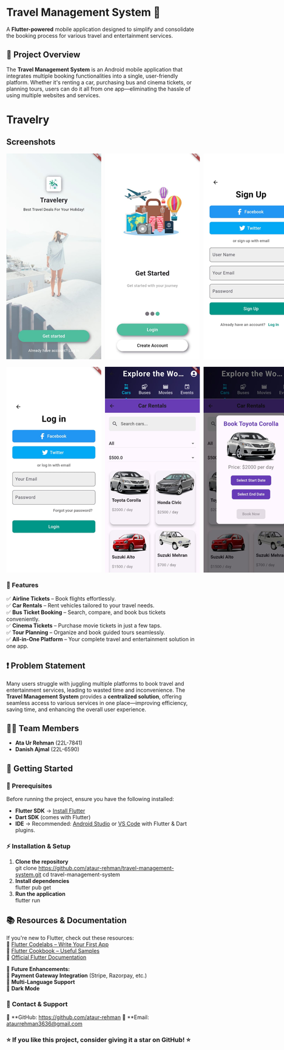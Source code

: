 # **Travel Management System** 🚀  

A **Flutter-powered** mobile application designed to simplify and consolidate the booking process for various travel and entertainment services.  

## **📌 Project Overview**  
The **Travel Management System** is an Android mobile application that integrates multiple booking functionalities into a single, user-friendly platform. Whether it's renting a car, purchasing bus and cinema tickets, or planning tours, users can do it all from one app—eliminating the hassle of using multiple websites and services. 

# Travelry

## Screenshots
  <div style="display: flex; justify-content: space-between; gap: 10px;">
<img src="Splash Screen.jpg" alt="Splash Screen" width="250" />
<img src="Introduction.jpg" alt="Introduction" width="250" />
<img src="SignUp Page.jpg" alt="SignUp Page" width="250" />
</div>

<div style="display: flex; justify-content: space-between; gap: 10px; margin-top: 20px;">
<img src="Login Page.jpg" alt="Login Page" width="250" />
<img src="Home Screen.jpg" alt="Home Screen" width="250" />
<img src="Car Rental Screen.jpg" alt="Car Rental Screen" width="250" />
</div>

### **🌟 Features**  
✅ **Airline Tickets** – Book flights effortlessly.  
✅ **Car Rentals** – Rent vehicles tailored to your travel needs.  
✅ **Bus Ticket Booking** – Search, compare, and book bus tickets conveniently.  
✅ **Cinema Tickets** – Purchase movie tickets in just a few taps.  
✅ **Tour Planning** – Organize and book guided tours seamlessly.  
✅ **All-in-One Platform** – Your complete travel and entertainment solution in one app.  

## **❗ Problem Statement**  
Many users struggle with juggling multiple platforms to book travel and entertainment services, leading to wasted time and inconvenience. The **Travel Management System** provides a **centralized solution**, offering seamless access to various services in one place—improving efficiency, saving time, and enhancing the overall user experience.  

## **👨‍💻 Team Members**  
- **Ata Ur Rehman** (22L-7841)  
- **Danish Ajmal** (22L-6590)  

## **🚀 Getting Started**  

### **🔧 Prerequisites**  
Before running the project, ensure you have the following installed:  
- **Flutter SDK** → [Install Flutter](https://flutter.dev/docs/get-started/install)  
- **Dart SDK** (comes with Flutter)  
- **IDE** → Recommended: [Android Studio](https://developer.android.com/studio) or [VS Code](https://code.visualstudio.com/) with Flutter & Dart plugins.  

### **⚡ Installation & Setup**  
1. **Clone the repository**  
   git clone https://github.com/ataur-rehman/travel-management-system.git
   cd travel-management-system
2. **Install dependencies**  
   flutter pub get
3. **Run the application**  
   flutter run

## **📚 Resources & Documentation**  
If you're new to Flutter, check out these resources:  
🔹 [Flutter Codelabs – Write Your First App](https://docs.flutter.dev/get-started/codelab)  
🔹 [Flutter Cookbook – Useful Samples](https://docs.flutter.dev/cookbook)  
🔹 [Official Flutter Documentation](https://docs.flutter.dev/)  


📌 **Future Enhancements:**  
🚀 **Payment Gateway Integration** (Stripe, Razorpay, etc.)  
🚀 **Multi-Language Support**  
🚀 **Dark Mode**  


### 📧 **Contact & Support**  
💼 **GitHub: https://github.com/ataur-rehman
📩 **Email: ataurrehman3636@gmail.com


### ⭐ If you like this project, consider giving it a **star** on GitHub! ⭐  
